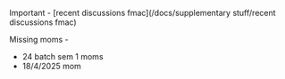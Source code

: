 Important - [recent discussions fmac](/docs/supplementary stuff/recent discussions fmac)

Missing moms -
- 24 batch sem 1 moms
- 18/4/2025 mom